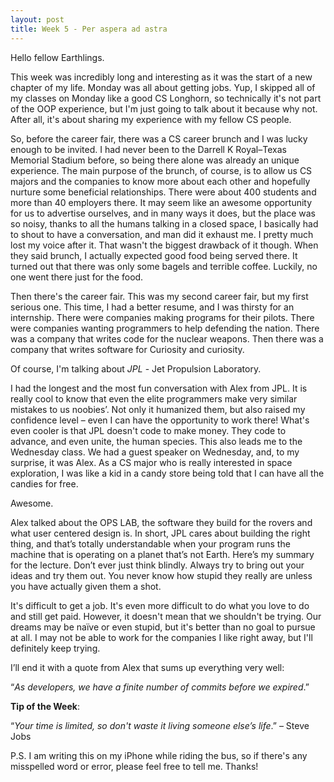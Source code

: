 ```yaml
---
layout: post
title: Week 5 - Per aspera ad astra
---
```

Hello fellow Earthlings. 

This week was incredibly long and interesting as it was the start of a new chapter of my life. Monday was all about getting jobs. Yup, I skipped all of my classes on Monday like a good CS Longhorn, so technically it's not part of the OOP experience, but I'm just going to talk about it because why not. After all, it's about sharing my experience with my fellow CS people. 

So, before the career fair, there was a CS career brunch and I was lucky enough to be invited. I had never been to the Darrell K Royal–Texas Memorial Stadium before, so being there alone was already an unique experience. The main purpose of the brunch, of course, is to allow us CS majors and the companies to know more about each other and hopefully nurture some beneficial relationships. There were about 400 students and more than 40 employers there. It may seem like an awesome opportunity for us to advertise ourselves, and in many ways it does, but the place was so noisy, thanks to all the humans talking in a closed space, I basically had to shout to have a conversation, and man did it exhaust me. I pretty much lost my voice after it. That wasn't the biggest drawback of it though. When they said brunch, I actually expected good food being served there. It turned out that there was only some bagels and terrible coffee. Luckily, no one went there just for the food. 

Then there's the career fair. This was my second career fair, but my first serious one. This time, I had a better resume, and I was thirsty for an internship. There were companies making programs for their pilots. There were companies wanting programmers to help defending the nation. There was a company that writes code for the nuclear weapons. Then there was a company that writes software for Curiosity and curiosity. 

Of course, I'm talking about *JPL* - Jet Propulsion Laboratory.

I had the longest and the most fun conversation with Alex from JPL. It is really cool to know that even the elite programmers make very similar mistakes to us noobies’. Not only it humanized them, but also raised my confidence level – even I can have the opportunity to work there!  What's even cooler is that JPL doesn't code to make money. They code to advance, and even unite, the human species. This also leads me to the Wednesday class. We had a guest speaker on Wednesday, and, to my surprise, it was Alex. As a CS major who is really interested in space exploration, I was like a kid in a candy store being told that I can have all the candies for free.

Awesome. 

Alex talked about the OPS LAB, the software they build for the rovers and what user centered design is. In short, JPL cares about building the right thing, and that’s totally understandable when your program runs the machine that is operating on a planet that’s not Earth. Here’s my summary for the lecture. Don’t ever just think blindly. Always try to bring out your ideas and try them out. You never know how stupid they really are unless you have actually given them a shot. 

It's difficult to get a job. It's even more difficult to do what you love to do and still get paid. However, it doesn't mean that we shouldn't be trying. Our dreams may be naïve or even stupid, but it's better than no goal to pursue at all. I may not be able to work for the companies I like right away, but I'll definitely keep trying. 

I’ll end it with a quote from Alex that sums up everything very well:

“*As developers, we have a finite number of commits before we expired*.”

**Tip of the Week**: 

“*Your time is limited, so don't waste it living someone else’s life*.” 
    – Steve Jobs 

P.S. I am writing this on my iPhone while riding the bus, so if there's any misspelled word or error, please feel free to tell me. Thanks! 
